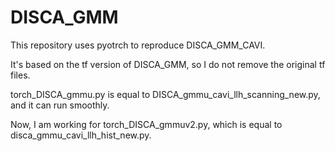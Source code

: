 # DISCA_GMM

This repository uses pyotrch to reproduce DISCA_GMM_CAVI.

It's based on the tf version of DISCA_GMM, so I do not remove the original tf files.

torch_DISCA_gmmu.py is equal to DISCA_gmmu_cavi_llh_scanning_new.py, and it can run smoothly.

Now, I am working for torch_DISCA_gmmuv2.py, which is equal to disca_gmmu_cavi_llh_hist_new.py.


